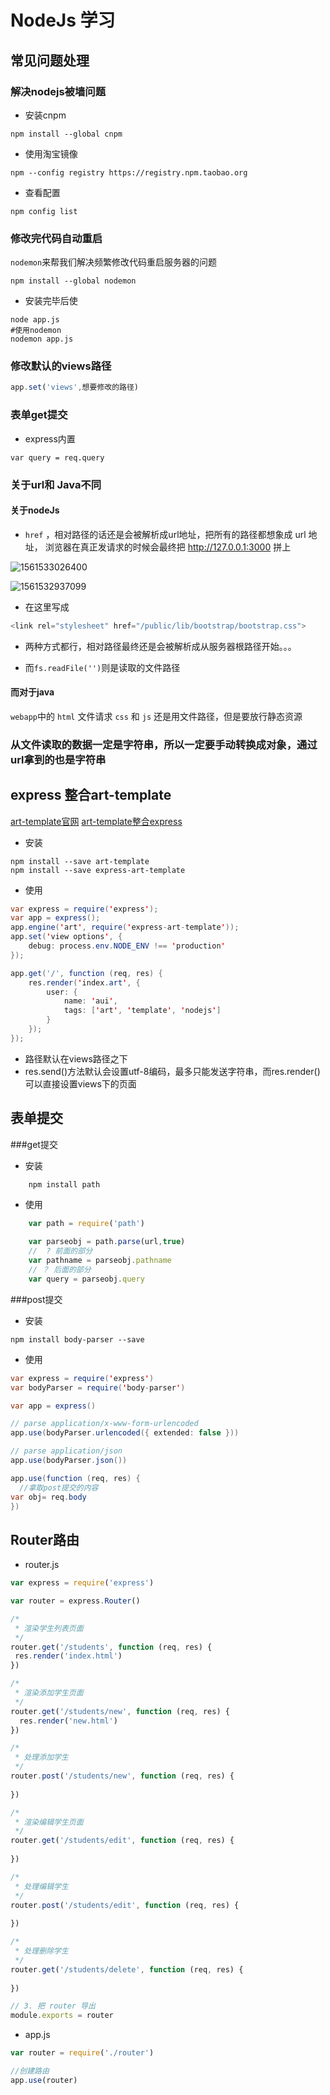 # NodeJs 学习

## 常见问题处理

### 解决nodejs被墙问题

- 安装cnpm

```shell
npm install --global cnpm
```

- 使用淘宝镜像

```shell
npm --config registry https://registry.npm.taobao.org
```

- 查看配置

```shell
npm config list 
```

### 修改完代码自动重启

`nodemon`来帮我们解决频繁修改代码重启服务器的问题

```shell
npm install --global nodemon
```
- 安装完毕后使

```shell
node app.js
#使用nodemon
nodemon app.js
```

### 修改默认的views路径

```javascript
app.set('views',想要修改的路径)
```

### 表单get提交

- express内置

```javas
var query = req.query
```

### 关于url和 Java不同

#### 关于nodeJs

- `href` ，相对路径的话还是会被解析成url地址，把所有的路径都想象成 url 地址， 浏览器在真正发请求的时候会最终把 http://127.0.0.1:3000 拼上

![1561533026400](C:\Users\Administrator\AppData\Roaming\Typora\typora-user-images\1561533026400.png)

![1561532937099](C:\Users\Administrator\AppData\Roaming\Typora\typora-user-images\1561532937099.png)

- 在这里写成

 ```javascript
 <link rel="stylesheet" href="/public/lib/bootstrap/bootstrap.css">
 ```

- 两种方式都行，相对路径最终还是会被解析成从服务器根路径开始。。。

- 而`fs.readFile('')`则是读取的文件路径

####  而对于java

`webapp`中的 `html` 文件请求 `css` 和 `js` 还是用文件路径，但是要放行静态资源

### 从文件读取的数据一定是字符串，所以一定要手动转换成对象，通过url拿到的也是字符串




## express 整合art-template

[art-template官网](http://aui.github.io/art-template/)
[art-template整合express](http://aui.github.io/art-template/express/)

- 安装

```shell
npm install --save art-template
npm install --save express-art-template
```

- 使用

```java
var express = require('express');
var app = express();
app.engine('art', require('express-art-template'));
app.set('view options', {
    debug: process.env.NODE_ENV !== 'production'
});

app.get('/', function (req, res) {
    res.render('index.art', {
        user: {
            name: 'aui',
            tags: ['art', 'template', 'nodejs']
        }
    });
});
```

+ 路径默认在views路径之下
+ res.send()方法默认会设置utf-8编码，最多只能发送字符串，而res.render()可以直接设置views下的页面


## 表单提交
###get提交
- 安装
```shell
	npm install path
```
- 使用
```javascript
	var path = require('path')
	
	var parseobj = path.parse(url,true)
	//  ? 前面的部分
	var pathname = parseobj.pathname 
	// ？ 后面的部分
	var query = parseobj.query
```


###post提交

- 安装

```shell
npm install body-parser --save
```

- 使用

```java
var express = require('express')
var bodyParser = require('body-parser')

var app = express()

// parse application/x-www-form-urlencoded
app.use(bodyParser.urlencoded({ extended: false }))

// parse application/json
app.use(bodyParser.json())

app.use(function (req, res) {
  //拿取post提交的内容
var obj= req.body
})
```

## Router路由

- router.js

```javascript
var express = require('express')

var router = express.Router()

/*
 * 渲染学生列表页面
 */
router.get('/students', function (req, res) {
 res.render('index.html')
})

/*
 * 渲染添加学生页面
 */
router.get('/students/new', function (req, res) {
  res.render('new.html')
})

/*
 * 处理添加学生
 */
router.post('/students/new', function (req, res) {
  
})

/*
 * 渲染编辑学生页面
 */
router.get('/students/edit', function (req, res) {
  
})

/*
 * 处理编辑学生
 */
router.post('/students/edit', function (req, res) {
  
})

/*
 * 处理删除学生
 */
router.get('/students/delete', function (req, res) {
  
})

// 3. 把 router 导出
module.exports = router

```

- app.js

```javascript
var router = require('./router')

//创建路由
app.use(router)
```

